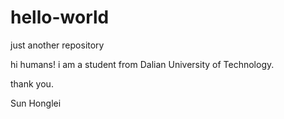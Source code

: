# hello-world
just another repository

hi humans!
i am a student from Dalian University of Technology.

thank you.

Sun Honglei
